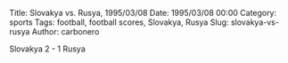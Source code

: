 Title: Slovakya vs. Rusya, 1995/03/08
Date: 1995/03/08 00:00
Category: sports
Tags: football, football scores, Slovakya, Rusya
Slug: slovakya-vs-rusya
Author: carbonero


Slovakya 2 - 1 Rusya
